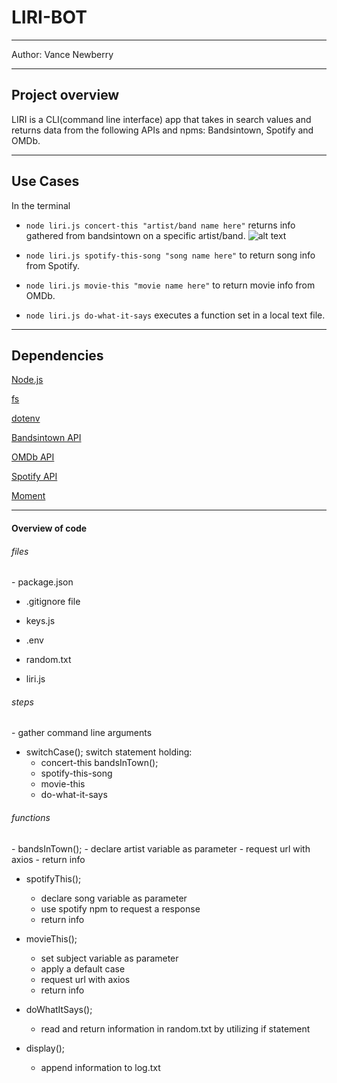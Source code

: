 <h1>LIRI-BOT</h1>


<hr>

Author: Vance Newberry






<hr>

<h2> Project overview</h2>
LIRI is a CLI(command line interface) app that takes in search values and returns data from the following APIs and npms: Bandsintown, Spotify and OMDb.
<hr>

<h2> Use Cases </h2>

In the terminal 

- ```node liri.js concert-this "artist/band name here"``` returns info gathered from bandsintown on a specific artist/band. 
![alt text]("https://raw.githubusercontent.com/vnewberry/Liri-Bot/master/gifs/concert-this.gif" "Liri-Bot")
- ```node liri.js spotify-this-song "song name here"``` to return song info from Spotify.
  
- ```node liri.js movie-this "movie name here"``` to return movie info from OMDb. 
  
- ```node liri.js do-what-it-says``` executes a function set in a local text file.

<hr>

<h2>Dependencies</h2>

[Node.js](https://nodejs.org/en/)

[fs](https://www.npmjs.com/package/fs)

[dotenv](https://www.npmjs.com/package/dotenv)

[Bandsintown API](http://www.artists.bandsintown.com/bandsintown-api)

[OMDb API](http://www.omdbapi.com/)

[Spotify API](https://developer.spotify.com/documentation/web-api/)

[Moment](https://www.npmjs.com/package/moment)

<hr></hr>

<h4>Overview of code</h4>
<h6>files</h6>
-  package.json  

- .gitignore file

- keys.js
- .env

-  random.txt 

-  liri.js 


<h6>steps</h6>
- gather command line arguments

- switchCase(); switch statement holding:
  - concert-this
      bandsInTown();
  - spotify-this-song
  - movie-this
  - do-what-it-says
  
<h6>functions</h6>
- bandsInTown();
  - declare artist variable as parameter
  - request url with axios
  - return info 
  

- spotifyThis();
  - declare song variable as parameter
  - use spotify npm to request a response
  - return info 

- movieThis();
  - set subject variable as parameter
  - apply a default case
  - request url with axios
  - return info

- doWhatItSays();
  - read and return information in random.txt by utilizing if statement

- display();
  - append information to log.txt


